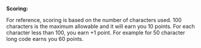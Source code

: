 **Scoring:** 

For reference, scoring is based on the number of characters used.
100 characters is the maximum allowable and it will earn you 10 points.
For each character less than 100, you earn +1 point. 
For example for 50 character long code earns you 60 points.

